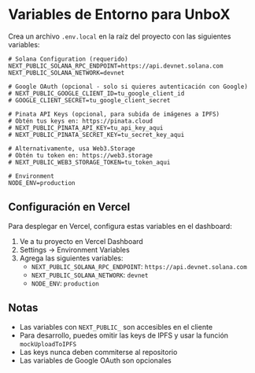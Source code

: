 # Variables de Entorno para UnboX

Crea un archivo `.env.local` en la raíz del proyecto con las siguientes variables:

```env
# Solana Configuration (requerido)
NEXT_PUBLIC_SOLANA_RPC_ENDPOINT=https://api.devnet.solana.com
NEXT_PUBLIC_SOLANA_NETWORK=devnet

# Google OAuth (opcional - solo si quieres autenticación con Google)
# NEXT_PUBLIC_GOOGLE_CLIENT_ID=tu_google_client_id
# GOOGLE_CLIENT_SECRET=tu_google_client_secret

# Pinata API Keys (opcional, para subida de imágenes a IPFS)
# Obtén tus keys en: https://pinata.cloud
# NEXT_PUBLIC_PINATA_API_KEY=tu_api_key_aqui
# NEXT_PUBLIC_PINATA_SECRET_KEY=tu_secret_key_aqui

# Alternativamente, usa Web3.Storage
# Obtén tu token en: https://web3.storage
# NEXT_PUBLIC_WEB3_STORAGE_TOKEN=tu_token_aqui

# Environment
NODE_ENV=production
```

## Configuración en Vercel

Para desplegar en Vercel, configura estas variables en el dashboard:

1. Ve a tu proyecto en Vercel Dashboard
2. Settings → Environment Variables
3. Agrega las siguientes variables:
   - `NEXT_PUBLIC_SOLANA_RPC_ENDPOINT`: `https://api.devnet.solana.com`
   - `NEXT_PUBLIC_SOLANA_NETWORK`: `devnet`
   - `NODE_ENV`: `production`

## Notas

- Las variables con `NEXT_PUBLIC_` son accesibles en el cliente
- Para desarrollo, puedes omitir las keys de IPFS y usar la función `mockUploadToIPFS`
- Las keys nunca deben commiterse al repositorio
- Las variables de Google OAuth son opcionales

